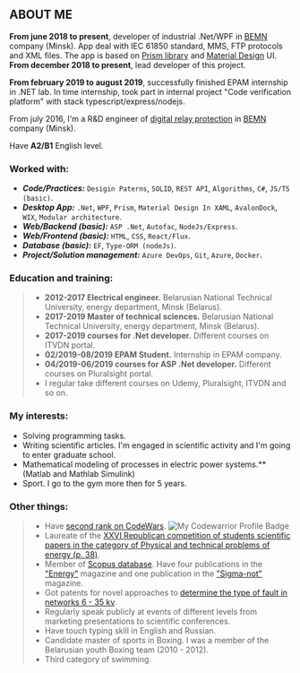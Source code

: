 ## ABOUT ME

**From june 2018 to present**, developer of industrial .Net/WPF in [BEMN](http://www.bemn.by) company (Minsk). App deal with IEC 61850 standard, MMS, FTP protocols and XML files. The app is based on [Prism library](http://prismlibrary.github.io/) and [Material Design](http://materialdesigninxaml.net/) UI. **From december 2018 to present**, lead developer of this project. 

**From february 2019 to august 2019**, successfully finished EPAM internship in .NET lab. In time internship, took part in internal project "Code verification platform" with stack typescript/express/nodejs.

From july 2016, I'm a R&D engineer of [digital relay protection](https://en.wikipedia.org/wiki/Digital_protective_relay) in [BEMN](http://www.bemn.by) company (Minsk).

Have **A2/B1** English level.

### Worked with:
- ***Code/Practices:*** `Desigin Paterns`, `SOLID`, `REST API`, `Algorithms`, `C#`, `JS/TS (basic)`.
- ***Desktop App:*** `.Net`, `WPF`, `Prism`, `Material Design In XAML`, `AvalonDock`, `WIX`, `Modular architecture`.
- ***Web/Backend (basic):*** `ASP .Net`, `Autofac`, `NodeJs/Express`.
- ***Web/Frontend (basic):*** `HTML`, `CSS`, `React/Flux`.
- ***Database (basic):*** `EF`, `Type-ORM (nodeJs)`.
- ***Project/Solution management:*** `Azure DevOps`, `Git`, `Azure`, `Docker`.

### Education and training:
 
> - **2012-2017 Electrical engineer.** Belarusian National Technical University, energy department, Minsk (Belarus).
> - **2017-2019 Master of technical sciences.** Belarusian National Technical University, energy department, Minsk (Belarus).
> - **2017-2019 courses for .Net developer.** Different courses on ITVDN portal.
> - **02/2019-08/2019 EPAM Student.** Internship in EPAM company.
> - **04/2019-06/2019 courses for ASP .Net developer.** Different courses on Pluralsight portal. 
> - I regular take different courses on Udemy, Pluralsight, ITVDN and so on.

### My interests:

- Solving programming tasks.
- Writing scientific articles. I'm engaged in scientific activity and I'm going to enter graduate school.
- Mathematical modeling of processes in electric power systems.** (Matlab and Mathlab Simulink)
- Sport. I go to the gym more then for 5 years.

### Other things:

> - Have [second rank on CodeWars](https://www.codewars.com/users/VladKachenya). ![My Codewarrior Profile Badge](https://www.codewars.com/users/VladKachenya/badges/small)
> - Laureate of the [XXVI Republican competition of students scientific papers in the category of Physical and technical problems of energy (p. 38)](http://www.sws.bsu.by/%D0%A0%D0%B5%D0%B7%D1%83%D0%BB%D1%8C%D1%82%D0%B0%D1%82%D1%8B%20%D0%BF%D0%BE%20%D0%B2%D1%83%D0%B7%D0%B0%D0%BC-%D1%81%D0%B5%D0%BA%D1%86-%D0%BA%D0%B0%D1%82%D0%B5%D0%B3(%D0%B0%D0%B2%D1%82%D0%BE%D1%80%D1%8B_%D1%80%D1%83%D0%BA%D0%BE%D0%B2_%D1%80%D0%B0%D0%B1%D0%BE%D1%82%D0%B0)%D0%B4%D0%BB%D1%8F%20%D1%81%D0%B0%D0%B9%D1%82%D0%B0.pdf).
> - Member of [Scopus database](https://www.scopus.com/authid/detail.uri?authorId=57199259310). Have four publications in the ["Energy"](https://energy.bntu.by/jour/search/search) magazine and one publication in the ["Sigma-not"](http://www.sigma-not.pl/publikacja-114651-digital-filters-to-separate-the-first-and-second-harmonics-of-signals-in-microprocessor-bases-protection-of-electrical-installations-equipped-with-transformers-przeglad-elektrotechniczny-2018-7.html) magazine. 
> - Got patents for novel approaches to [determine the type of fault in networks 6 - 35 kv](https://www.eapo.org/ru/search.html?search_string=%D0%9A%D0%B0%D1%87%D0%B5%D0%BD%D1%8F).
> - Regularly speak publicly at events of different levels from marketing presentations to scientific conferences.
> - Have touch typing skill in English and Russian.
> - Candidate master of sports in Boxing. I was a member of the Belarusian youth Boxing team (2010 - 2012).
> - Third category of swimming.
